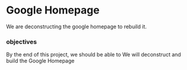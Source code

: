 # Google Homepage
We are deconstructing the google homepage to rebuild it.

### objectives
By the end of this project, we should be able to
We will deconstruct and build the Google Homepage

